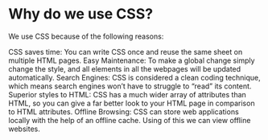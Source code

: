 # Why do we use CSS?
We use CSS because of the following reasons:

CSS saves time: You can write CSS once and reuse the same sheet on multiple HTML pages.
Easy Maintenance: To make a global change simply change the style, and all elements in all the webpages will be updated automatically.
Search Engines: CSS is considered a clean coding technique, which means search engines won’t have to struggle to “read” its content.
Superior styles to HTML: CSS has a much wider array of attributes than HTML, so you can give a far better look to your HTML page in comparison to HTML attributes.
Offline Browsing: CSS can store web applications locally with the help of an offline cache. Using of this we can view offline websites.